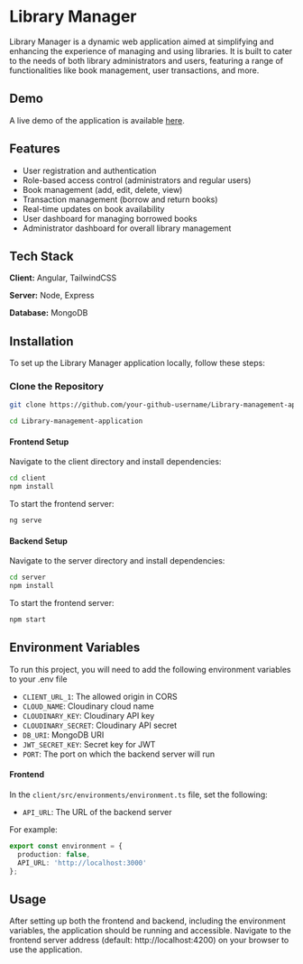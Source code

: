 
# Library Manager

Library Manager is a dynamic web application aimed at simplifying and enhancing the experience of managing and using libraries. It is built to cater to the needs of both library administrators and users, featuring a range of functionalities like book management, user transactions, and more.

## Demo

A live demo of the application is available [here](https://librarymanager2.netlify.app/).


## Features

- User registration and authentication
- Role-based access control (administrators and regular users)
- Book management (add, edit, delete, view)
- Transaction management (borrow and return books)
- Real-time updates on book availability
- User dashboard for managing borrowed books
- Administrator dashboard for overall library management


## Tech Stack

**Client:** Angular, TailwindCSS

**Server:** Node, Express

**Database:** MongoDB

## Installation

To set up the Library Manager application locally, follow these steps:

### Clone the Repository

```bash
git clone https://github.com/your-github-username/Library-management-application.git

cd Library-management-application
```

#### Frontend Setup

Navigate to the client directory and install dependencies:

```bash
cd client
npm install
```
To start the frontend server:

```bash
ng serve
```

#### Backend Setup

Navigate to the server directory and install dependencies:

```bash
cd server
npm install
```
To start the frontend server:

```bash
npm start
```
## Environment Variables

To run this project, you will need to add the following environment variables to your .env file

- `CLIENT_URL_1`: The allowed origin in CORS
- `CLOUD_NAME`: Cloudinary cloud name
- `CLOUDINARY_KEY`: Cloudinary API key
- `CLOUDINARY_SECRET`: Cloudinary API secret
- `DB_URI`: MongoDB URI
- `JWT_SECRET_KEY`: Secret key for JWT
- `PORT`: The port on which the backend server will run

#### Frontend

In the `client/src/environments/environment.ts` file, set the following:

- `API_URL`: The URL of the backend server

For example:

```typescript
export const environment = {
  production: false,
  API_URL: 'http://localhost:3000'
};
```


## Usage

After setting up both the frontend and backend, including the environment variables, the application should be running and accessible. Navigate to the frontend server address (default: http://localhost:4200) on your browser to use the application.



